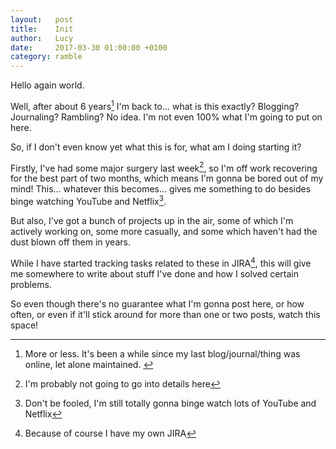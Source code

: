 ```yaml
---
layout:   post
title:    Init
author:   Lucy
date:     2017-03-30 01:00:00 +0100
category: ramble
---
```


Hello again world.

Well, after about 6 years[^1] I'm back to... what is this exactly? Blogging? Journaling? Rambling? No idea. I'm not even 100% what I'm going to put on here.

So, if I don't even know yet what this is for, what am I doing starting it?

Firstly, I've had some major surgery last week[^2], so I'm off work recovering for the best part of two months, which means I'm gonna be bored out of my mind!
This... whatever this becomes... gives me something to do besides binge watching YouTube and Netflix[^3].

But also, I've got a bunch of projects up in the air, some of which I'm actively working on, some more casually, and some which haven't had the dust blown off them in years.

While I have started tracking tasks related to these in JIRA[^4], this will give me somewhere to write about stuff I've done and how I solved certain problems.

So even though there's no guarantee what I'm gonna post here, or how often, or even if it'll stick around for more than one or two posts, watch this space!



[^1]: More or less. It's been a while since my last blog/journal/thing was online, let alone maintained. [^5]
[^2]: I'm probably not going to go into details here
[^3]: Don't be fooled, I'm still totally gonna binge watch lots of YouTube and Netflix
[^4]: Because of course I have my own JIRA
[^5]: And yes, footnotes. Because footnotes.
